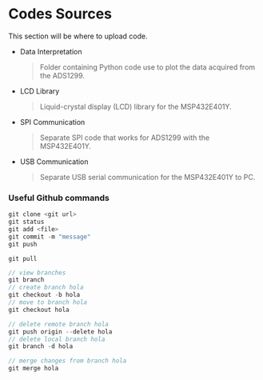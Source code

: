 # Codes Sources

This section will be where to upload code.

 - Data Interpretation
   > Folder containing Python code use to plot the data acquired from the ADS1299.
 - LCD Library
   > Liquid-crystal display (LCD) library for the MSP432E401Y.
 - SPI Communication
   > Separate SPI code that works for ADS1299 with the MSP432E401Y.
 - USB Communication 
   > Separate USB serial communication for the MSP432E401Y to PC.
   

### Useful Github commands

```c
git clone <git url>
git status
git add <file>
git commit -m "message"
git push
```
```
git pull
```
```c
// view branches
git branch
// create branch hola
git checkout -b hola
// move to branch hola
git checkout hola
```
```c
// delete remote branch hola
git push origin --delete hola
// delete local branch hola
git branch -d hola 					       
```
```c
// merge changes from branch hola
git merge hola					     	
```
